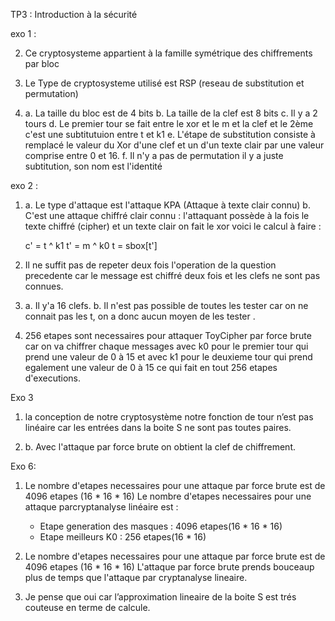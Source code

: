 TP3 : Introduction à la sécurité 

exo 1 : 

2. Ce cryptosysteme appartient à la famille symétrique des chiffrements par bloc   

3. Le Type de cryptosysteme utilisé est RSP (reseau de substitution et permutation)

4. a. La taille du bloc est de 4 bits 
   b. La taille de la clef est 8 bits
   c. Il y a 2 tours 
   d. Le premier tour se fait entre le xor et le m et la clef et le 2ème c'est une subtitutuion entre t et k1 
   e. L'étape de substitution consiste à remplacé le valeur du Xor d'une clef et un d'un texte clair par une valeur comprise entre 0 et 16. 
   f. Il n'y a pas de permutation il y a juste subtitution, son nom est l'identité

exo 2 :
1. a. Le type d'attaque est l'attaque KPA (Attaque à texte clair connu)
   b. C'est une attaque chiffré clair connu : l'attaquant possède à la fois le texte chiffré (cipher) et un texte clair
   on fait le xor 
   voici le calcul à faire :

   c' = t ^ k1
   t' = m ^ k0
   t = sbox[t']

2. Il ne suffit pas de repeter deux fois l'operation de la question precedente car le message est chiffré deux fois et les clefs ne sont pas connues.

3.  a. Il y'a 16 clefs.
    b. Il n'est pas possible de toutes les tester car on ne connait pas les t, on a donc aucun moyen de les tester .

4. 256 etapes sont necessaires pour attaquer ToyCipher par force brute car on va chiffrer chaque messages avec k0 pour le premier tour qui prend une valeur de 0 à 15 et avec k1 pour le deuxieme tour qui prend egalement une valeur de 0 à 15 ce qui fait en tout 256 etapes d'executions.

Exo 3 

1. la conception de notre cryptosystème notre fonction de tour n’est pas linéaire car les entrées dans la boite S ne sont pas toutes paires.

5.  b. Avec l'attaque par force brute on obtient la clef de chiffrement.


Exo 6:

1. Le nombre d'etapes necessaires pour une attaque par force brute est de 4096 etapes (16 * 16 * 16)
   Le nombre d'etapes necessaires pour une attaque parcryptanalyse linéaire est :
   - Etape generation des masques : 4096 etapes(16 * 16 * 16)
   - Etape meilleurs K0           : 256 etapes(16 * 16)

2. Le nombre d'etapes necessaires pour une attaque par force brute est de 4096 etapes (16 * 16 * 16)
L'attaque par force brute prends bouceaup plus de temps que l'attaque par cryptanalyse lineaire.

3. Je pense que oui car l’approximation lineaire de la boite S est trés couteuse en terme de calcule.





